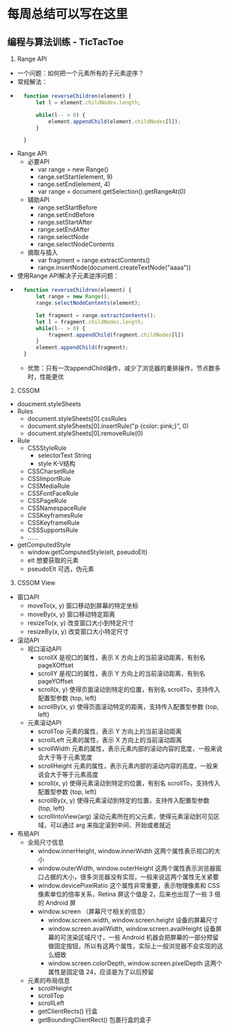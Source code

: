 # 每周总结可以写在这里

## 编程与算法训练 - TicTacToe

1. Range API
* 一个问题：如何把一个元素所有的子元素逆序？
* 常规解法：
* ```javascript
    function reverseChildren(element) {
        let l = element.childNodes.length;

        while(l-- > 0) {
            element.appendChild(element.childNodes[l]);
        }

    }
  ```
* Range API
    * 必要API
        * var range = new Range()
        * range.setStart(element, 9)
        * range.setEnd(element, 4)
        * var range = document.getSelection().getRangeAt(0)
    * 辅助API
        * range.setStartBefore
        * range.setEndBefore
        * range.setStartAfter
        * range.setEndAfter
        * range.selectNode
        * range.selectNodeContents
    * 摘取与插入
        * var fragment = range.extractContents()
        * range.insertNode(document.createTextNode("aaaa"))
* 使用Range API解决子元素逆序问题：
* ```javascript
    function reverseChildren(element) {
        let range = new Range();
        range.selectNodeContents(element);

        let fragment = range.extractContents();
        let l = fragment.childNodes.length;
        while(l-- > 0) {
            fragment.appendChild(fragment.childNodes[l])
        }
        element.appendChild(fragment);
    }
  ```
  * 优势：只有一次appendChild操作，减少了浏览器的重排操作，节点数多时，性能更优
2. CSSOM
* doucment.styleSheets
* Rules
    * document.styleSheets[0].cssRules
    * document.styleSheets[0].insertRule("p {color: pink;}", 0)
    * document.styleSheets[0].removeRule(0)
* Rule
    * CSSStyleRule
        * selectorText String
        * style K-V结构
    * CSSCharsetRule
    * CSSImportRule
    * CSSMediaRule
    * CSSFontFaceRule
    * CSSPageRule
    * CSSNamespaceRule
    * CSSKeyframesRule
    * CSSKeyframeRule
    * CSSSupportsRule
    * ......
* getComputedStyle
    * window.getComputedStyle(elt, pseudoElt)
    * elt 想要获取的元素
    * pseudoElt 可选，伪元素
3. CSSOM View
* 窗口API
    * moveTo(x, y) 窗口移动到屏幕的特定坐标
    * moveBy(x, y) 窗口移动特定距离
    * resizeTo(x, y) 改变窗口大小到特定尺寸
    * resizeBy(x, y) 改变窗口大小特定尺寸
* 滚动API
    * 视口滚动API
        * scrollX 是视口的属性，表示 X 方向上的当前滚动距离，有别名 pageXOffset
        * scrollY 是视口的属性，表示 Y 方向上的当前滚动距离，有别名 pageYOffset
        * scroll(x, y) 使得页面滚动到特定的位置，有别名 scrollTo，支持传入配置型参数 {top, left}
        * scrollBy(x, y) 使得页面滚动特定的距离，支持传入配置型参数 {top, left}
    * 元素滚动API
        * scrollTop 元素的属性，表示 Y 方向上的当前滚动距离
        * scrollLeft 元素的属性，表示 X 方向上的当前滚动距离
        * scrollWidth 元素的属性，表示元素内部的滚动内容的宽度，一般来说会大于等于元素宽度
        * scrollHeight 元素的属性，表示元素内部的滚动内容的高度，一般来说会大于等于元素高度
        * scroll(x, y) 使得元素滚动到特定的位置，有别名 scrollTo，支持传入配置型参数 {top, left}
        * scrollBy(x, y) 使得元素滚动到特定的位置，支持传入配置型参数 {top, left}
        * scrollIntoView(arg) 滚动元素所在的父元素，使得元素滚动到可见区域，可以通过 arg 来指定滚到中间、开始或者就近
* 布局API
    * 全局尺寸信息
        * window.innerHeight, window.innerWidth 这两个属性表示视口的大小
        * window.outerWidth, window.outerHeight 这两个属性表示浏览器窗口占据的大小，很多浏览器没有实现，一般来说这两个属性无关紧要
        * window.devicePixelRatio 这个属性非常重要，表示物理像素和 CSS 像素单位的倍率关系，Retina 屏这个值是 2，后来也出现了一些 3 倍的 Android 屏
        * window.screen （屏幕尺寸相关的信息）
            * window.screen.width, window.screen.height 设备的屏幕尺寸
            * window.screen.availWidth, window.screen.availHeight 设备屏幕的可渲染区域尺寸，一些 Android 机器会把屏幕的一部分预留做固定按钮，所以有这两个属性，实际上一般浏览器不会实现的这么细致
            * window.screen.colorDepth, window.screen.pixelDepth 这两个属性是固定值 24，应该是为了以后预留
    * 元素的布局信息
        * scrollHeight
        * scrollTop
        * scrollLeft
        * getClientRects() 行盒
        * getBoundingClientRect() 包裹行盒的盒子